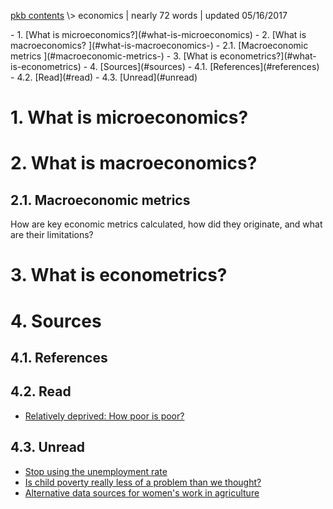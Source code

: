 <p class="path"><a href="../pkb.html">pkb contents</a> \> economics | nearly 72 words | updated 05/16/2017</p><div class="TOC">- 1. [What is microeconomics?](#what-is-microeconomics)
- 2. [What is macroeconomics? ](#what-is-macroeconomics-)
	- 2.1. [Macroeconomic metrics ](#macroeconomic-metrics-)
- 3. [What is econometrics?](#what-is-econometrics)
- 4. [Sources](#sources)
	- 4.1. [References](#references)
	- 4.2. [Read](#read)
	- 4.3. [Unread](#unread)
</div>

# 1. What is microeconomics?

# 2. What is macroeconomics? 

## 2.1. Macroeconomic metrics 

How are key economic metrics calculated, how did they originate, and what are their limitations?

# 3. What is econometrics?





# 4. Sources

## 4.1. References

## 4.2. Read

- [Relatively deprived: How poor is poor?](http://www.newyorker.com/magazine/2006/04/03/relatively-deprived)

## 4.3. Unread

- [Stop using the unemployment rate](http://evansoltas.com/2012/08/13/stop-using-unemployment-rate/)
- [Is child poverty really less of a problem than we thought?](http://cepr.net/blogs/cepr-blog/the-supplemental-poverty-measure-does-it-paint-a-more-accurate-picture-of-poverty)
- [Alternative data sources for women's work in agriculture<br>](http://www.fao.org/docrep/x0188e/x0188e.htm)

